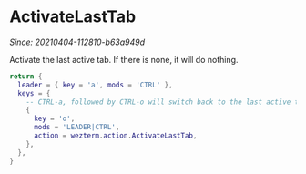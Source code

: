 # ActivateLastTab

*Since: 20210404-112810-b63a949d*

Activate the last active tab. If there is none, it will do nothing.

```lua
return {
  leader = { key = 'a', mods = 'CTRL' },
  keys = {
    -- CTRL-a, followed by CTRL-o will switch back to the last active tab
    {
      key = 'o',
      mods = 'LEADER|CTRL',
      action = wezterm.action.ActivateLastTab,
    },
  },
}
```


